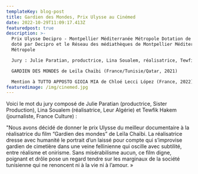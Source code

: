 ```yaml
---
templateKey: blog-post
title: Gardien des Mondes, Prix Ulysse au Cinémed
date: 2022-10-29T11:09:17.413Z
featuredpost: true
description: >-
  Prix Ulysse Decipro - Montpellier Méditerranée Métropole Dotation de 2 500 €
  doté par Decipro et le Réseau des médiathèques de Montpellier Méditerranée
  Métropole

  Jury : Julie Paratian, productrice, Lina Soualem, réalisatrice, Tewfik Hakem, journaliste et producteur à France Culture

  GARDIEN DES MONDES de Leïla Chaïbi (France/Tunisie/Qatar, 2021)

  Mention à TUTTO APPOSTO GIOIA MIA de Chloé Lecci López (France, 2022)
featuredimage: /img/cinemed.jpg
---
```

<!--StartFragment-->

Voici le mot du jury [](<>)composé de Julie Paratian (productrice, Sister Production), Lina Soualem (réalisatrice, Leur Algérie) et Tewfik Hakem (journaliste, France Culture) :

"Nous avons décidé de donner le prix Ulysse du meilleur documentaire à la réalisatrice du film “Gardien des mondes” de Leïla Chaïbi. La réalisatrice dresse avec humanité le portrait d’un laissé pour compte qui s’improvise gardien de cimetière dans une veine fellinienne qui oscille avec subtilité, entre réalisme et onirisme. Sans misérabilisme aucun, ce film digne, poignant et drôle pose un regard tendre sur les marginaux de la société tunisienne qui ne renoncent ni à la vie ni à l’amour. »

<!--EndFragment-->